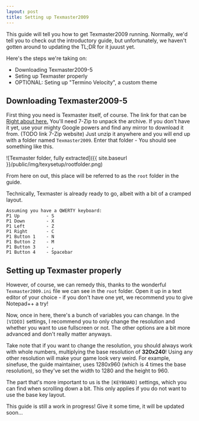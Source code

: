 ```yaml
---
layout: post
title: Setting up Texmaster2009
---
```



This guide will tell you how to get Texmaster2009 running.
Normally, we'd tell you to check out the introductory guide, but unfortunately, we haven't gotten around to updating the TL;DR for it juuust yet.

Here's the steps we're taking on:
* Downloading Texmaster2009-5
* Seting up Texmaster properly
* OPTIONAL: Seting up "Termino Velocity", a custom theme

## Downloading Texmaster2009-5

First thing you need is Texmaster itself, of course. The link for that can be [Right about here.](http://mindflyer.net/tetris/texmaster/Texmaster2009-5.7z) You'll need 7-Zip to unpack the archive. If you don't have it yet, use your mighty Google powers and find any mirror to download it from. (TODO link 7-Zip website) Just unzip it anywhere and you will end up with a folder named `Texmaster2009`. Enter that folder - You should see something like this.

![Texmaster folder, fully extracted]({{ site.baseurl }}/public/img/texysetup/rootfolder.png)

From here on out, this place will be referred to as the `root` folder in the guide.

Technically, Texmaster is already ready to go, albeit with a bit of a cramped layout.
```
Assuming you have a QWERTY keyboard:
P1 Up          - S
P1 Down        - X
P1 Left        - Z
P1 Right       - C
P1 Button 1    - N
P1 Button 2    - M
P1 Button 3    - ,
P1 Button 4    - Spacebar
```

## Setting up Texmaster properly

However, of course, we can remedy this, thanks to the wonderful `Texmaster2009.ini` file we can see in the `root` folder. Open it up in a text editor of your choice - if you don't have one yet, we recommend you to give Notepad++ a try!

Now, once in here, there's a bunch of variables you can change. In the `[VIDEO]` settings, I recommend you to only change the resolution and whether you want to use fullscreen or not. The other options are a bit more advanced and don't really matter anyways. 

<p class="message">
 Take note that if you want to change the resolution, you should always work with whole numbers, multiplying the base resolution of <b>320x240</b>! Using any other resolution will make your game look very weird. For example, sinefuse, the guide maintainer, uses 1280x960 (which is 4 times the base resolution), so they've set the width to 1280 and the height to 960.
</p>

The part that's more important to us is the `[KEYBOARD]` settings, which you can find when scrolling down a bit. This only applies if you do not want to use the base key layout.

<p class="message">
 This guide is still a work in progress! Give it some time, it will be updated soon...
</p>
